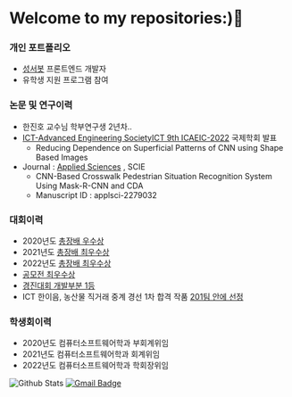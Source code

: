  
# Welcome to my repositories:)👋

### 개인 포트폴리오
- [성서봇](https://github.com/kbubot) 프론트엔드 개발자
- 유학생 지원 프로그램 참여
### 논문 및 연구이력
- 한진호 교수님 학부연구생 2년차..
- [ICT-Advanced Engineering SocietyICT 9th ICAEIC-2022](https://ictaes.org/9th-international-conference/conference-program/) 국제학회 발표
  - Reducing Dependence on Superficial Patterns of CNN using Shape Based Images 
- Journal : [Applied Sciences](https://www.mdpi.com/journal/applsci) , SCIE
  - CNN-Based Crosswalk Pedestrian Situation Recognition System Using Mask-R-CNN and CDA
  - Manuscript ID : applsci-2279032
### 대회이력
- 2020년도 [총장배 우수상](https://github.com/JunbeomKim-01/cap.program)
- 2021년도 [총장배 최우수상](https://github.com/chongJangBae)
- 2022년도 [총장배 최우수상](https://github.com/LevelUpToast)
- [공모전 최우수상](https://github.com/JunbeomKim-01/MyBibleApp)
- [경진대회 개발부분 1등](https://github.com/JunbeomKim-01/Grade-Protector)
- ICT 한이음, 농산물 직거래 중계 경선 1차 합격 작품 [201팀 안에 선정](https://www.hanium.or.kr/portal/index.do)

### 학생회이력
- 2020년도 컴퓨터소프트웨어학과 부회계위임
- 2021년도 컴퓨터소프트웨어학과 회계위임
- 2022년도 컴퓨터소프트웨어학과 학회장위임

![Github Stats](https://github-readme-stats.vercel.app/api?username=JunbeomKim-01&show_icons=true)
  [![Gmail Badge](https://img.shields.io/badge/Gmail-d14836?style=flat-square&logo=Gmail&logoColor=white&link=mailto:snugyun01@gmail.com)](mailto:estjunbeom@gmail.com)

<!--
**JunbeomKim-01/JunbeomKim-01** is a ✨ _special_ ✨ repository because its `README.md` (this file) appears on your GitHub profile.


Here are some ideas to get you started:

- 🔭 I’m currently working on ...
- 🌱 I’m currently learning ...
- 👯 I’m looking to collaborate on ...
- 🤔 I’m looking for help with ...
- 💬 Ask me about ...
- 📫 How to reach me: ...
- 😄 Pronouns: ...
- ⚡ Fun fact: ...

# Dillinger
[![N|Solid](https://cldup.com/dTxpPi9lDf.thumb.png)](https://nodesource.com/products/nsolid)
[![Build Status](https://travis-ci.org/joemccann/dillinger.svg?branch=master)](https://travis-ci.org/joemccann/dillinger)
![Github Stats](https://github-readme-stats.vercel.app/api?username=JunbeomKim-01&show_icons=true)
